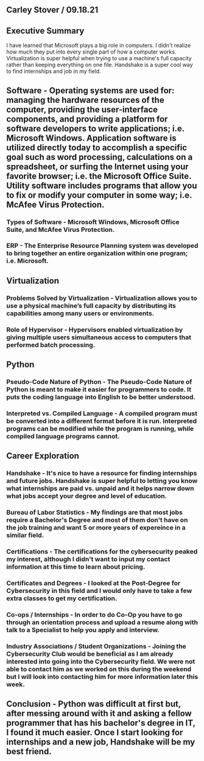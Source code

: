 ## Carley Stover / 09.18.21

## Executive Summary 
I have learned that Microsoft plays a big role in computers. I didn't realize how much they put into every single part of how a computer works. Virtualization is super helpful when trying to use a machine's full capacity rather than keeping everything on one file. Handshake is a super cool way to find internships and job in my field. 

## Software - Operating systems are used for: managing the hardware resources of the computer, providing the user-interface components, and providing a platform for software developers to write applications; i.e. Microsoft Windows.  Application software is utilized directly today to accomplish a specific goal such as word processing, calculations on a spreadsheet, or surfing the Internet using your favorite browser; i.e. the Microsoft Office Suite. Utility software includes programs that allow you to fix or modify your computer in some way; i.e. McAfee Virus Protection.
### Types of Software - Microsoft Windows, Microsoft Office Suite, and McAfee Virus Protection.
### ERP - The Enterprise Resource Planning system was developed to bring together an entire organization within one program; i.e. Microsoft.

## Virtualization
### Problems Solved by Virtualization - Virtualization allows you to use a physical machine’s full capacity by distributing its capabilities among many users or environments.
### Role of Hypervisor - Hypervisors enabled virtualization by giving multiple users simultaneous access to computers that performed batch processing.

## Python
### Pseudo-Code Nature of Python - The Pseudo-Code Nature of Python is meant to make it easier for programmers to code. It puts the coding language into English to be better understood.
### Interpreted vs. Compiled Language - A compiled program must be converted into a different format before it is run. Interpreted programs can be modified while the program is running, while compiled language programs cannot.  

## Career Exploration
### Handshake - It's nice to have a resource for finding internships and future jobs. Handshake is super helpful to letting you know what internships are paid vs. unpaid and it helps narrow down what jobs accept your degree and level of education. 
### Bureau of Labor Statistics - My findings are that most jobs require a Bachelor's Degree and most of them don't have on the job training and want 5 or more years of expereince in a similar field. 
### Certifications - The certifications for the cybersecurity peaked my interest, although I didn't want to input my contact information at this time to learn about pricing. 
### Certificates and Degrees - I looked at the Post-Degree for Cybersecurity in this field and I would only have to take a few extra classes to get my certification. 
### Co-ops / Internships - In order to do Co-Op you have to go through an orientation process and upload a resume along with talk to a Specialist to help you apply and interview. 
### Industry Associations / Student Organizations - Joining the Cybersecurity Club would be beneficial as I am already interested into going into the Cybersecurity field. We were not able to contact him as we worked on this during the weekend but I will look into contacting him for more information later this week. 

## Conclusion - Python was difficult at first but, after messing around with it and asking a fellow programmer that has his bachelor's degree in IT, I found it much easier. Once I start looking for internships and a new job, Handshake will be my best friend. 
